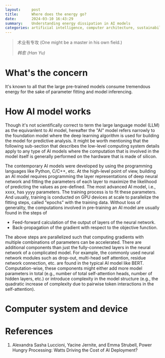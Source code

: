 ```yaml
---
layout:     post
title:      Where does the energy go?
date:       2024-03-10 16:43:29
summary:    Understanding energy dissipation in AI models
categories: artificial intelligence, computer architecture, sustainability, energy efficiency
---
```


<blockquote>
  <p>术业有专攻 (One might be a master in his own field.)</p>
  <footer><cite title="韩愈 (Han Yu)">韩愈 (Han Yu)</cite></footer>
</blockquote>

# What's the concern

It's known to all that the large pre-trained models consume tremendous energy
for the sake of parameter fitting and model inferencing.

# How AI model works 

Though it's not scientifically correct to term the large language model (LLM) as
the equivanlent to AI model, hereafter the "AI" model refers narrowly to the
foundation model where the deep learning algorithm is used for building the
model for predictive analysis. It might be worth mentioning that the following
sub-section that describes the low-level computing system details apply to any
type of AI models where the computation that is involved in the model itself is
generally performed on the hardware that is made of silicon.

The contemporary AI models were developed by using the programming languages
like Python, C/C++, etc. At the high-level point of view, building an AI model
requires programming the layer representations of deep neural network and
fitting the parameters of each layer to maximize the likelihood of predicting
the values as pre-defined. The most advanced AI model, i.e., xxxx, has yyyy
parameters. The training process is to fit these parameters. And usually,
training is conducted on GPU devices at scale to parallelize the fitting steps,
called "epochs" with the training data. Without loss of generality, the
computations involved in pre-training an AI model are usually found in the steps
of 

* Feed-forward calculation of the output of layers of the neural network.
* Back-propagation of the gradient with respect to the objective function.

The above steps are parallelized such that computing gradients with multiple
combinations of parameters can be accelerated. There are additional components
than just the fully-connected layers in the neural network of a complicated
model. For example, the commonly used neural network modules such as drop-out,
multi-head self attention, residue network connection, etc. are found in the
typical AI model like BERT. Computation-wise, these components might either add
more model parameters in total (e.g., number of total self-attention heads,
number of hidden layers, etc.) or introduce complexity in the model structure
(e.g., the quadratic increase of complexity due to pairwise token interactions
in the self-attention).

# Computer system and device

# References

1.  Alexandra Sasha Luccioni, Yacine Jernite, and Emma Strubell, Power Hungry
    Processing: Watts Driving the Cost of AI Deployment?